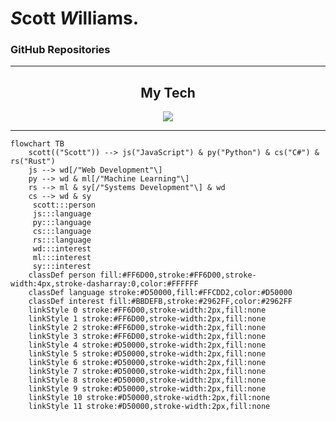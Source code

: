 # *S*cott *W*illiams.
### GitHub Repositories
<!-- ![Scott's GitHub stats](https://github-readme-stats.vercel.app/api?username=themortalcoil&show_icons=true&theme=transparent) -->
---
<h2 align="center">My Tech</h2>
<p align="center">
  <a href="https://skillicons.dev">
    <img src="https://skillicons.dev/icons?i=github,docker,cs,dotnet,javascript,react,python,rust,postgresql,dynamodb,aws" />
  </a>
</p>

***

```mermaid
flowchart TB
    scott(("Scott")) --> js("JavaScript") & py("Python") & cs("C#") & rs("Rust")
    js --> wd[/"Web Development"\]
    py --> wd & ml[/"Machine Learning"\]
    rs --> ml & sy[/"Systems Development"\] & wd
    cs --> wd & sy
     scott:::person
     js:::language
     py:::language
     cs:::language
     rs:::language
     wd:::interest
     ml:::interest
     sy:::interest
    classDef person fill:#FF6D00,stroke:#FF6D00,stroke-width:4px,stroke-dasharray:0,color:#FFFFFF
    classDef language stroke:#D50000,fill:#FFCDD2,color:#D50000
    classDef interest fill:#BBDEFB,stroke:#2962FF,color:#2962FF
    linkStyle 0 stroke:#FF6D00,stroke-width:2px,fill:none
    linkStyle 1 stroke:#FF6D00,stroke-width:2px,fill:none
    linkStyle 2 stroke:#FF6D00,stroke-width:2px,fill:none
    linkStyle 3 stroke:#FF6D00,stroke-width:2px,fill:none
    linkStyle 4 stroke:#D50000,stroke-width:2px,fill:none
    linkStyle 5 stroke:#D50000,stroke-width:2px,fill:none
    linkStyle 6 stroke:#D50000,stroke-width:2px,fill:none
    linkStyle 7 stroke:#D50000,stroke-width:2px,fill:none
    linkStyle 8 stroke:#D50000,stroke-width:2px,fill:none
    linkStyle 9 stroke:#D50000,stroke-width:2px,fill:none
    linkStyle 10 stroke:#D50000,stroke-width:2px,fill:none
    linkStyle 11 stroke:#D50000,stroke-width:2px,fill:none
```

<!--
**themortalcoil/themortalcoil** is a ✨ _special_ ✨ repository because its `README.md` (this file) appears on your GitHub profile.

Here are some ideas to get you started:

- 🔭 I’m currently working on ...
- 🌱 I’m currently learning ...
- 👯 I’m looking to collaborate on ...
- 🤔 I’m looking for help with ...
- 💬 Ask me about ...
- 📫 How to reach me: ...
- 😄 Pronouns: ...
- ⚡ Fun fact: ...
-->
